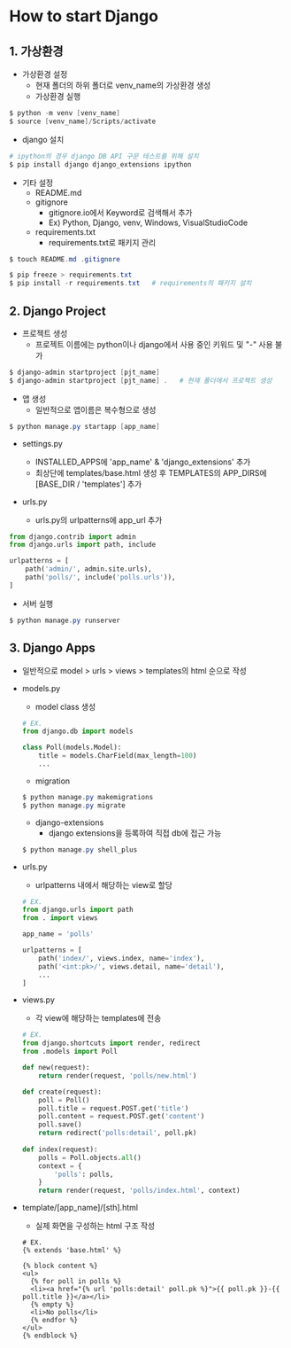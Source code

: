 # How to start Django



## 1. 가상환경

- 가상환경 설정
  - 현재 폴더의 하위 폴더로 venv_name의 가상환경 생성
  - 가상환경 실행

```powershell
$ python -m venv [venv_name]
$ source [venv_name]/Scripts/activate
```

- django 설치

```powershell
# ipython의 경우 django DB API 구문 테스트를 위해 설치
$ pip install django django_extensions ipython
```

- 기타 설정
  - README.md
  - gitignore
    - gitignore.io에서 Keyword로 검색해서 추가
    - Ex) Python, Django, venv, Windows, VisualStudioCode
  - requirements.txt
    - requirements.txt로 패키지 관리

```powershell
$ touch README.md .gitignore

$ pip freeze > requirements.txt
$ pip install -r requirements.txt   # requirements의 패키지 설치
```



## 2. Django Project

- 프로젝트 생성
  - 프로젝트 이름에는 python이나 django에서 사용 중인 키워드 및 "-" 사용 불가

```powershell
$ django-admin startproject [pjt_name]
$ django-admin startproject [pjt_name] .   # 현재 폴더에서 프로젝트 생성
```

- 앱 생성
  - 일반적으로 앱이름은 복수형으로 생성

```powershell
$ python manage.py startapp [app_name]
```

- settings.py
  - INSTALLED_APPS에 'app_name' & 'django_extensions' 추가
  - 최상단에 templates/base.html 생성 후 TEMPLATES의 APP_DIRS에 [BASE_DIR / 'templates'] 추가

- urls.py
  - urls.py의 urlpatterns에 app_url 추가

```python
from django.contrib import admin
from django.urls import path, include

urlpatterns = [
    path('admin/', admin.site.urls),
    path('polls/', include('polls.urls')),
]
```

- 서버 실행

```powershell
$ python manage.py runserver
```



## 3. Django Apps

- 일반적으로 model > urls > views > templates의 html 순으로 작성

- models.py

  - model class 생성

  ```python
  # EX. 
  from django.db import models
  
  class Poll(models.Model):
      title = models.CharField(max_length=100)
      ...
  ```

  - migration

  ```powershell
  $ python manage.py makemigrations
  $ python manage.py migrate
  ```

  - django-extensions
    - django extensions을 등록하여 직접 db에 접근 가능

  ```powershell
  $ python manage.py shell_plus
  ```

- urls.py

  - urlpatterns 내에서 해당하는 view로 할당

  ```python
  # EX.
  from django.urls import path
  from . import views
  
  app_name = 'polls'
  
  urlpatterns = [
      path('index/', views.index, name='index'),
      path('<int:pk>/', views.detail, name='detail'),
      ...
  ]
  ```

- views.py

  - 각 view에 해당하는 templates에 전송

  ```python
  # EX.
  from django.shortcuts import render, redirect
  from .models import Poll
  
  def new(request):
      return render(request, 'polls/new.html')
  
  def create(request):
      poll = Poll()
      poll.title = request.POST.get('title')
      poll.content = request.POST.get('content') 
      poll.save()
      return redirect('polls:detail', poll.pk)
      
  def index(request):
      polls = Poll.objects.all()
      context = {
          'polls': polls,
      }
      return render(request, 'polls/index.html', context)
  ```

- template/[app_name]/[sth].html

  - 실제 화면을 구성하는 html 구조 작성

  ```django
  # EX.
  {% extends 'base.html' %}
  
  {% block content %}
  <ul>
    {% for poll in polls %}
    <li><a href="{% url 'polls:detail' poll.pk %}">{{ poll.pk }}-{{ poll.title }}</a></li>
    {% empty %}
    <li>No polls</li>
    {% endfor %}
  </ul>
  {% endblock %}
  ```

